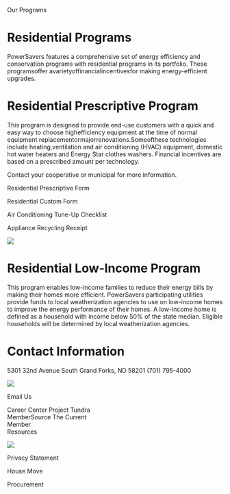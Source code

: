 Our Programs  

# Residential Programs  

PowerSavers features a comprehensive set of energy efficiency and conservation programs with residential programs in its portfolio. These programsoffer avarietyoffinancialincentivesfor making energy-efficient upgrades.  

# Residential Prescriptive Program  

This program is designed to provide end-use customers with a quick and easy way to choose highefficiency equipment at the time of normal equipment replacementormajorrenovations.Someofthese technologies include heating,ventilation and air conditioning (HVAC) equipment, domestic hot water heaters and Energy Star clothes washers. Financial incentives are based on a prescribed amount per technology.  

Contact your cooperative or municipal for more information.  

Residential Prescriptive Form  

Residential Custom Form  

Air Conditioning Tune-Up Checklist  

Appliance Recycling Receipt  

![](images/8f7d4ec0a3210eb62adb303937d9bdf859450e63f274e6b6c5a7be57f58e7c09.jpg)  

# Residential Low-lncome Program  

This program enables low-income families to reduce their energy bills by making their homes more efficient. PowerSavers participating utilities provide funds to local weatherization agencies to use on low-income homes to improve the energy performance of their homes. A low-income home is defined as a household with income below $50\%$ of the state median. Eligible households will be determined by local weatherization agencies.  

# Contact Information  

5301 32nd Avenue South Grand Forks, ND 58201 (701) 795-4000  

![](images/07ef83c9a8d1807f853da565bb1c0df84fc3789fe6993c228a5eef746c958ec9.jpg)  

Email Us  

Career Center Project Tundra   
MemberSource The Current   
Member   
Resources  

![](images/2f58ada60102936f5b22e62e2be17ec38cfabd025ce7b2a9ef7e75201b9ab161.jpg)  

Privacy Statement  

House Move  

Procurement  